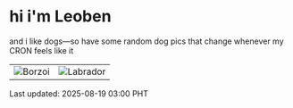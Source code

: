 # hi i'm Leoben

and i like dogs—so have some random dog pics that change whenever my CRON feels like it

|  |  |
|--------|----------|
| ![Borzoi](https://random-dog-vercel.vercel.app/api/random-borzoi?v=1755543606) | ![Labrador](https://random-dog-vercel.vercel.app/api/random-labrador?v=1755543606) |

Last updated: 2025-08-19 03:00 PHT
